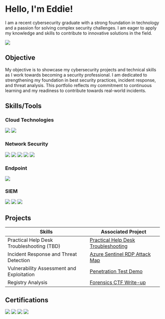 # Hello, I'm Eddie!

I am a recent cybersecurity graduate with a strong foundation in technology and a passion for solving complex security challenges. I am eager to apply my knowledge and skills to contribute to innovative solutions in the field.

<a href="https://www.linkedin.com/in/ebfm"><img src="https://img.shields.io/badge/-LinkedIn-0072b1?&style=for-the-badge&logo=linkedin&logoColor=white" /></a>

## Objective

My objective is to showcase my cybersecurity projects and technical skills as I work towards becoming a security professional. I am dedicated to strengthening my foundation in best security practices, incident response, and threat analysis. This portfolio reflects my commitment to continuous learning and my readiness to contribute towards real-world incidents.

## Skills/Tools

### Cloud Technologies
<div>
    <img src="https://img.shields.io/badge/-Azure-0078D4?style=for-the-badge&logo=Microsoft-Azure&logoColor=white" />
    <img src="https://img.shields.io/badge/-AWS-FF9900?style=for-the-badge&logo=Amazon-AWS&logoColor=white" />
</div>

### Network Security 
<div>
    <img src="https://img.shields.io/badge/-Wireshark-F7E8A3?&style=for-the-badge&logo=Wireshark&logoColor=black" />
    <img src="https://img.shields.io/badge/-Suricata-EF3B2D?&style=for-the-badge&logo=Suricata&logoColor=white" />
    <img src="https://img.shields.io/badge/-Nmap-D2B48C?style=for-the-badge&logo=TCP/IP&logoColor=white" />
    <img src="https://img.shields.io/badge/-OpenVAS-32CD32?style=for-the-badge&logo=OpenVAS&logoColor=white" />
    <img src="https://img.shields.io/badge/-Nessus-DDA0DD?style=for-the-badge&logo=Nessus&logoColor=white" />
</div>

### Endpoint
<div>
    <img src="https://img.shields.io/badge/-Microsoft_Defender-00A4EF?&style=for-the-badge&logo=Microsoft&logoColor=white" />
    
</div>

### SIEM
<div>
     <img src="https://img.shields.io/badge/-Azure_Sentinel-0078D4?&style=for-the-badge&logo=Microsoft-Azure&logoColor=white" />
    <img src="https://img.shields.io/badge/-Splunk-000000?&style=for-the-badge&logo=Splunk&logoColor=white" />
    <img src="https://img.shields.io/badge/-Elastic-005571?&style=for-the-badge&logo=Elastic&logoColor=white" />
</div>

## Projects

| Skills                                        | Associated Project         |
|-----------------------------------------------|----------------------------|
| Practical Help Desk Troubleshooting (TBD)     | <a href="https://github.com/EBFMM/Practical-Help-Desk-Troubleshooting"> Practical Help Desk Troubleshooting </a>|
| Incident Response and Threat Detection        | <a href="https://github.com/EBFMM/Azure-Sentinel-RDP-Attack-Map">Azure Sentinel RDP Attack Map|
| Vulnerability Assessment and Exploitation     | <a href="https://github.com/EBFMM/Penetration-Test-Demo">Penetration Test Demo</a>|
| Registry Analysis                             | <a href="https://github.com/EBFMM/Forensics-CTF-Writeup">Forensics CTF Write-up </a>|

## Certifications
<div>
<img src="https://img.shields.io/badge/-Google%20Cybersecurity%20Professional-8B4513?style=for-the-badge&logo=Google&logoColor=black" />
<img src="https://img.shields.io/badge/-Security%2B-FF0000?&style=for-the-badge&logo=CompTIA&logoColor=white" />
<img src="https://img.shields.io/badge/-CySA%2B-007BFF?&style=for-the-badge&logo=CompTIA&logoColor=white" />
<img src="https://img.shields.io/badge/-BTL1-1E90FF?&style=for-the-badge&logo=lock&logoColor=white" />
<!--<img src="https://img.shields.io/badge/-CDSA-006400?&style=for-the-badge&logoColor=white" />-->
</div>
